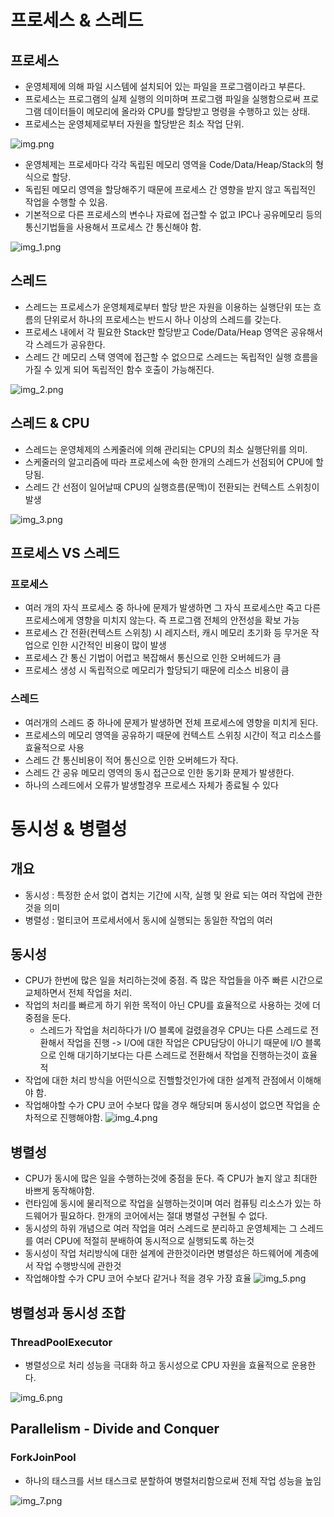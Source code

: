 # 프로세스 & 스레드

## 프로세스
- 운영체제에 의해 파일 시스템에 설치되어 있는 파일을 프로그램이라고 부른다.
- 프로세스는 프로그램의 실제 실행의 의미하며 프로그램 파일을 실행함으로써 프로그램 데이터들이 메모리에 올라와 CPU를 할당받고 명령을 수행하고 있는 상태.
- 프로세스는 운영체제로부터 자원을 할당받은 최소 작업 단위.

![img.png](img.png)

- 운영체제는 프로세마다 각각 독립된 메모리 영역을 Code/Data/Heap/Stack의 형식으로 할당.
- 독립된 메모리 영역을 할당해주기 때문에 프로세스 간 영향을 받지 않고 독립적인 작업을 수행할 수 있음.
- 기본적으로 다른 프로세스의 변수나 자료에 접근할 수 없고 IPC나 공유메모리 등의 통신기법들을 사용해서 프로세스 간 통신해야 함.

![img_1.png](img_1.png)

## 스레드
- 스레드는 프로세스가 운영체제로부터 할당 받은 자원을 이용하는 실행단위 또는 흐름의 단위로서 하나의 프로세스는 반드시 하나 이상의 스레드를 갖는다.
- 프로세스 내에서 각 필요한 Stack만 할당받고 Code/Data/Heap 영역은 공유해서 각 스레드가 공유한다.
- 스레드 간 메모리 스택 영역에 접근할 수 없으므로 스레드는 독립적인 실행 흐름을 가질 수 있게 되어 독립적인 함수 호출이 가능해진다.

![img_2.png](img_2.png)


## 스레드 & CPU
- 스레드는 운영체제의 스케줄러에 의해 관리되는 CPU의 최소 실행단위를 의미.
- 스케줄러의 알고리즘에 따라 프로세스에 속한 한개의 스레드가 선점되어 CPU에 할당됨.
- 스레드 간 선점이 일어날때 CPU의 실행흐름(문맥)이 전환되는 컨텍스트 스위칭이 발생

![img_3.png](img_3.png)

## 프로세스 VS 스레드

### 프로세스
- 여러 개의 자식 프로세스 중 하나에 문제가 발생하면 그 자식 프로세스만 죽고 다른 프로세스에게 영향을 미치지 않는다. 즉 프로그램 전체의 안전성을 확보 가능
- 프로세스 간 전환(컨텍스트 스위칭) 시 레지스터, 캐시 메모리 초기화 등 무거운 작업으로 인한 시간적인 비용이 많이 발생
- 프로세스 간 통신 기법이 어렵고 복잡해서 통신으로 인한 오버헤드가 큼
- 프로세스 생성 시 독립적으로 메모리가 할당되기 때문에 리소스 비용이 큼

### 스레드
- 여러개의 스레드 중 하나에 문제가 발생하면 전체 프로세스에 영향을 미치게 된다.
- 프로세스의 메모리 영역을 공유하기 때문에 컨텍스트 스위칭 시간이 적고 리소스를 효율적으로 사용
- 스레드 간 통신비용이 적어 통신으로 인한 오버헤드가 작다.
- 스레드 간 공유 메모리 영역의 동시 접근으로 인한 동기화 문제가 발생한다.
- 하나의 스레드에서 오류가 발생할경우 프로세스 자체가 종료될 수 있다


# 동시성 & 병렬성

## 개요
- 동시성 : 특정한 순서 없이 겹치는 기간에 시작, 실행 및 완료 되는 여러 작업에 관한것을 의미
- 병렬성 : 멀티코어 프로세서에서 동시에 실행되는 동일한 작업의 여러 


## 동시성
- CPU가 한번에 많은 일을 처리하는것에 중점. 즉 많은 작업들을 아주 빠른 시간으로 교체하면서 전체 작업을 처리.
- 작업의 처리를 빠르게 하기 위한 목적이 아닌 CPU를 효율적으로 사용하는 것에 더 중점을 둔다.
  - 스레드가 작업을 처리하다가 I/O 블록에 걸렸을경우 CPU는 다른 스레드로 전환해서 작업을 진행 -> I/O에 대한 작업은 CPU담당이 아니기 때문에 I/O 블록으로 인해 대기하기보다는 다른 스레드로 전환해서 작업을 진행하는것이 효율적
- 작업에 대한 처리 방식을 어떤식으로 진핼할것인가에 대한 설계적 관점에서 이해해야 함.
- 작업해야할 수가 CPU 코어 수보다 많을 경우 해당되며 동시성이 없으면 작업을 순차적으로 진행해야함.
  ![img_4.png](img_4.png)

## 병렬성
- CPU가 동시에 많은 일을 수행하는것에 중점을 둔다. 즉 CPU가 놀지 않고 최대한 바쁘게 동작해야함.
-  런타임에 동시에 물리적으로 작업을 실행하는것이며 여러 컴퓨팅 리소스가 있는 하드웨어가 필요하다. 한개의 코어에서는 절대 병렬성 구현될 수 없다.
- 동시성의 하위 개념으로 여러 작업을 여러 스레드로 분리하고 운영체제는 그 스레드를 여러 CPU에 적절히 분배하여 동시적으로 실행되도록 하는것
- 동시성이 작업 처리방식에 대한 설계에 관한것이라면 병렬성은 하드웨어에 계층에서 작업 수행방식에 관한것
- 작업해야할 수가 CPU 코어 수보다 같거나 적을 경우 가장 효율
![img_5.png](img_5.png)


## 병렬성과 동시성 조합

### ThreadPoolExecutor
- 병렬성으로 처리 성능을 극대화 하고 동시성으로 CPU 자원을 효율적으로 운용한다.

![img_6.png](img_6.png)

## Parallelism - Divide and Conquer

### ForkJoinPool
- 하나의 태스크를 서브 태스크로 분할하여 병렬처리함으로써 전체 작업 성능을 높임

![img_7.png](img_7.png)
